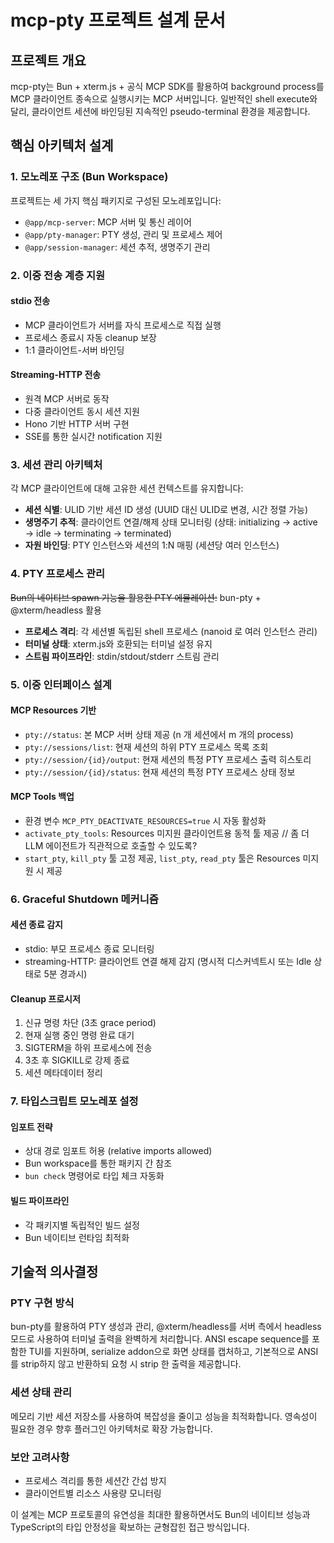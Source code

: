 # mcp-pty 프로젝트 설계 문서

## 프로젝트 개요

mcp-pty는 Bun + xterm.js + 공식 MCP SDK를 활용하여 background process를 MCP 클라이언트 종속으로 실행시키는 MCP 서버입니다. 일반적인 shell execute와 달리, 클라이언트 세션에 바인딩된 지속적인 pseudo-terminal 환경을 제공합니다.

## 핵심 아키텍처 설계

### 1. 모노레포 구조 (Bun Workspace)

프로젝트는 세 가지 핵심 패키지로 구성된 모노레포입니다:

- `@app/mcp-server`: MCP 서버 및 통신 레이어
- `@app/pty-manager`: PTY 생성, 관리 및 프로세스 제어
- `@app/session-manager`: 세션 추적, 생명주기 관리

### 2. 이중 전송 계층 지원

#### stdio 전송

- MCP 클라이언트가 서버를 자식 프로세스로 직접 실행
- 프로세스 종료시 자동 cleanup 보장
- 1:1 클라이언트-서버 바인딩

#### Streaming-HTTP 전송

- 원격 MCP 서버로 동작
- 다중 클라이언트 동시 세션 지원
- Hono 기반 HTTP 서버 구현
- SSE를 통한 실시간 notification 지원

### 3. 세션 관리 아키텍처

각 MCP 클라이언트에 대해 고유한 세션 컨텍스트를 유지합니다:

- **세션 식별**: ULID 기반 세션 ID 생성 (UUID 대신 ULID로 변경, 시간 정렬 가능)
- **생명주기 추적**: 클라이언트 연결/해제 상태 모니터링 (상태: initializing → active → idle → terminating → terminated)
- **자원 바인딩**: PTY 인스턴스와 세션의 1:N 매핑 (세션당 여러 인스턴스)

### 4. PTY 프로세스 관리

~~Bun의 네이티브 spawn 기능을 활용한 PTY 에뮬레이션:~~
bun-pty + @xterm/headless 활용

- **프로세스 격리**: 각 세션별 독립된 shell 프로세스 (nanoid 로 여러 인스턴스 관리)
- **터미널 상태**: xterm.js와 호환되는 터미널 설정 유지
- **스트림 파이프라인**: stdin/stdout/stderr 스트림 관리

### 5. 이중 인터페이스 설계

#### MCP Resources 기반

- `pty://status`: 본 MCP 서버 상태 제공 (n 개 세션에서 m 개의 process)
- `pty://sessions/list`: 현재 세션의 하위 PTY 프로세스 목록 조회
- `pty://session/{id}/output`: 현재 세션의 특정 PTY 프로세스 출력 히스토리
- `pty://session/{id}/status`: 현재 세션의 특정 PTY 프로세스 상태 정보

#### MCP Tools 백업

- 환경 변수 `MCP_PTY_DEACTIVATE_RESOURCES=true` 시 자동 활성화
- `activate_pty_tools`: Resources 미지원 클라이언트용 동적 툴 제공 // 좀 더 LLM 에이전트가 직관적으로 호출할 수 있도록?
- `start_pty`, `kill_pty` 툴 고정 제공, `list_pty`, `read_pty` 툴은 Resources 미지원 시 제공

### 6. Graceful Shutdown 메커니즘

#### 세션 종료 감지

- stdio: 부모 프로세스 종료 모니터링
- streaming-HTTP: 클라이언트 연결 해제 감지 (명시적 디스커넥트시 또는 Idle 상태로 5분 경과시)

#### Cleanup 프로시저

1. 신규 명령 차단 (3초 grace period)
2. 현재 실행 중인 명령 완료 대기
3. SIGTERM을 하위 프로세스에 전송
4. 3초 후 SIGKILL로 강제 종료
5. 세션 메타데이터 정리

### 7. 타입스크립트 모노레포 설정

#### 임포트 전략

- 상대 경로 임포트 허용 (relative imports allowed)
- Bun workspace를 통한 패키지 간 참조
- `bun check` 명령어로 타입 체크 자동화

#### 빌드 파이프라인

- 각 패키지별 독립적인 빌드 설정
- Bun 네이티브 런타임 최적화

## 기술적 의사결정

### PTY 구현 방식

bun-pty를 활용하여 PTY 생성과 관리, @xterm/headless를 서버 측에서 headless 모드로 사용하여 터미널 출력을 완벽하게 처리합니다. ANSI escape sequence를 포함한 TUI를 지원하며, serialize addon으로 화면 상태를 캡처하고, 기본적으로 ANSI를 strip하지 않고 반환하되 요청 시 strip 한 출력을 제공합니다.

### 세션 상태 관리

메모리 기반 세션 저장소를 사용하여 복잡성을 줄이고 성능을 최적화합니다. 영속성이 필요한 경우 향후 플러그인 아키텍처로 확장 가능합니다.

### 보안 고려사항

- 프로세스 격리를 통한 세션간 간섭 방지
- 클라이언트별 리소스 사용량 모니터링

이 설계는 MCP 프로토콜의 유연성을 최대한 활용하면서도 Bun의 네이티브 성능과 TypeScript의 타입 안정성을 확보하는 균형잡힌 접근 방식입니다.
